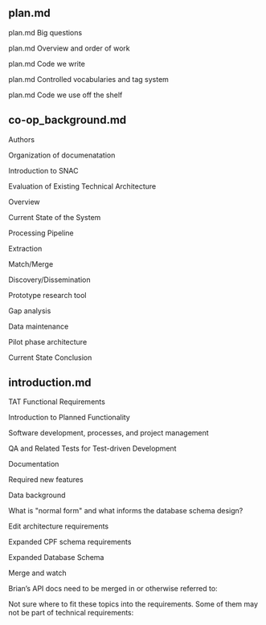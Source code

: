 
plan.md
--------

plan.md Big questions

plan.md Overview and order of work

plan.md Code we write

plan.md Controlled vocabularies and tag system 

plan.md Code we use off the shelf

co-op_background.md
-----

Authors

Organization of documenatation

Introduction to SNAC

Evaluation of Existing Technical Architecture

Overview

Current State of the System

Processing Pipeline

Extraction

Match/Merge

Discovery/Dissemination

Prototype research tool

Gap analysis

Data maintenance

Pilot phase architecture

Current State Conclusion


introduction.md
--------

TAT Functional Requirements

Introduction to Planned Functionality

Software development, processes, and project management

QA and Related Tests for Test-driven Development

Documentation

Required new features

Data background

What is "normal form" and what informs the database schema design?

Edit architecture requirements

Expanded CPF schema requirements

Expanded Database Schema

Merge and watch

Brian’s API docs need to be merged in or otherwise referred to:

Not sure where to fit these topics into the requirements. Some of them may not be part of technical requirements:


